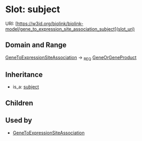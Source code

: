 # Slot: subject




URI: [https://w3id.org/biolink/biolink-model/gene_to_expression_site_association_subject](slot_uri)
## Domain and Range

[GeneToExpressionSiteAssociation](GeneToExpressionSiteAssociation.md) ->  <sub>REQ</sub> [GeneOrGeneProduct](GeneOrGeneProduct.md)
## Inheritance

 *  is_a: [subject](subject.md)
## Children

## Used by

 * [GeneToExpressionSiteAssociation](GeneToExpressionSiteAssociation.md)
